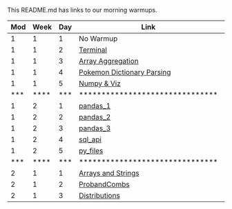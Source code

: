 This README.md has links to our morning warmups.

| Mod | Week | Day | Link                                                                                    | Notes |
| --- | ---- | --- | ------------------------------- | ----- |
| 1   | 1    | 1   | No Warmup                       |       |
| 1   | 1    | 2   |[Terminal](https://github.com/learn-co-curriculum/terminal_warmup_2_chi_ds/tree/master)|  | 
| 1   | 1    | 3   |[Array Aggregation](https://github.com/learn-co-students/warmup-array-aggregation)|  | 
| 1   | 1    | 4   |[Pokemon Dictionary Parsing](https://github.com/learn-co-curriculum/warmup-pokemon-dictionary)|  |
| 1   | 1    | 5   |[Numpy & Viz](https://github.com/learn-co-students/numpy_pi_warmup_chi_ds)|  | 
| *** | **** | *** | ******************************* | ***** |
| 1   | 2    | 1   |[pandas_1](https://github.com/learn-co-curriculum/warmup-pandas-1) |  | 
| 1   | 2    | 2   |[pandas_2](https://github.com/learn-co-curriculum/dsc-chi-warmup-pandas2)|  | 
| 1   | 2    | 3   |[pandas_3](https://github.com/learn-co-curriculum/dsc-chi-warmup-pandas3.git) |  | 
| 1   | 2    | 4   | [sql_api](https://github.com/learn-co-curriculum/warmup-sql-api/)  |  |
| 1   | 2    | 5   |[py_files](https://github.com/learn-co-curriculum/dsc-chi-warmup-py-files) |  | 
| *** | **** | *** | ******************************* | ***** |
| 2   | 1    | 1   | [Arrays and Strings](https://github.com/learn-co-curriculum/dsc-chi-warmup-coding-exercise)|
| 2   | 1    | 2   | [ProbandCombs](https://github.com/learn-co-curriculum/dsc-chi-warmup-weather-probabilities)|
| 2   | 1    | 3   | [Distributions](https://github.com/learn-co-curriculum/dsc-chi-warmup-distributions)|
